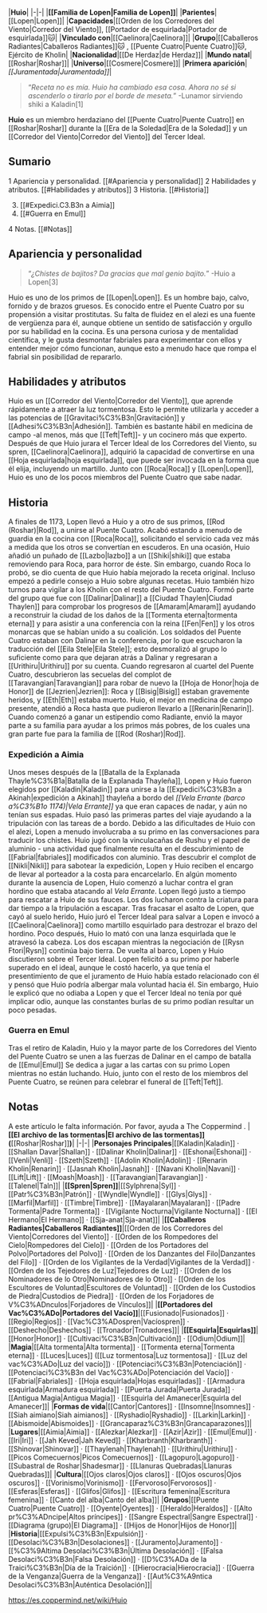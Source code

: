 

|**Huio**|
|-|-|
|**[[Familia de Lopen\|Familia de Lopen]]**|
|**Parientes**|[[Lopen\|Lopen]]|
|**Capacidades**|[[Orden de los Corredores del Viento\|Corredor del Viento]], [[Portador de esquirlada\|Portador de esquirlada]]🐱︎|
|**Vinculado con**|[[Caelinora\|Caelinora]]|
|**Grupo**|[[Caballeros Radiantes\|Caballeros Radiantes]]🐱︎ , [[Puente Cuatro\|Puente Cuatro]]🐱︎, Ejército de Kholin|
|**Nacionalidad**|[[De Herdaz\|de Herdaz]]|
|**Mundo natal**|[[Roshar\|Roshar]]|
|**Universo**|[[Cosmere\|Cosmere]]|
|**Primera aparición**|*[[Juramentada\|Juramentada]]*|

>“*Receta no es mía. Huio ha cambiado esa cosa. Ahora no sé si ascenderlo o tirarlo por el borde de meseta.*”
\-Lunamor sirviendo shiki a Kaladin[1]


**Huio** es un miembro herdaziano del [[Puente Cuatro\|Puente Cuatro]] en [[Roshar\|Roshar]] durante la [[Era de la Soledad\|Era de la Soledad]] y un [[Corredor del Viento\|Corredor del Viento]] del Tercer Ideal.

## Sumario

1 Apariencia y personalidad. [[#Apariencia y personalidad]] 
2 Habilidades y atributos. [[#Habilidades y atributos]] 
3 Historia. [[#Historia]] 

3. [[#Expedici.C3.B3n a Aimia]] 
3. [[#Guerra en Emul]] 


4 Notas. [[#Notas]] 


## Apariencia y personalidad
>“*¿Chistes de bajitos? Da gracias que mal genio bajito.*”
\-Huio a Lopen[3]

Huio es uno de los primos de [[Lopen\|Lopen]]. Es un hombre bajo, calvo, fornido y de brazos gruesos. Es conocido entre el Puente Cuatro por su propensión a visitar prostitutas. Su falta de fluidez en el alezi es una fuente de vergüenza para él, aunque obtiene un sentido de satisfacción y orgullo por su habilidad en la cocina. Es una persona curiosa y de mentalidad científica, y le gusta desmontar fabriales para experimentar con ellos y entender mejor cómo funcionan, aunque esto a menudo hace que rompa el fabrial sin posibilidad de repararlo.

## Habilidades y atributos
Huio es un [[Corredor del Viento\|Corredor del Viento]], que aprende rápidamente a atraer la luz tormentosa. Esto le permite utilizarla y acceder a las potencias de [[Gravitaci%C3%B3n\|Gravitación]] y [[Adhesi%C3%B3n\|Adhesión]]. También es bastante hábil en medicina de campo -al menos, más que [[Teft\|Teft]]- y un cocinero más que experto. Después de que Huio jurara el Tercer Ideal de los Corredores del Viento, su spren, [[Caelinora\|Caelinora]], adquirió la capacidad de convertirse en una [[Hoja esquirlada\|hoja esquirlada]], que puede ser invocada en la forma que él elija, incluyendo un martillo.
Junto con [[Roca\|Roca]] y [[Lopen\|Lopen]], Huio es uno de los pocos miembros del Puente Cuatro que sabe nadar.

## Historia
A finales de 1173, Lopen llevó a Huio y a otro de sus primos, [[Rod (Roshar)\|Rod]], a unirse al Puente Cuatro. Acabó estando a menudo de guardia en la cocina con [[Roca\|Roca]], solicitando el servicio cada vez más a medida que los otros se convertían en escuderos. En una ocasión, Huio añadió un puñado de [[Lazbo\|lazbo]] a un [[Shiki\|shiki]] que estaba removiendo para Roca, para horror de éste. Sin embargo, cuando Roca lo probó, se dio cuenta de que Huio había mejorado la receta original. Incluso empezó a pedirle consejo a Huio sobre algunas recetas.
Huio también hizo turnos para vigilar a los Kholin con el resto del Puente Cuatro. Formó parte del grupo que fue con [[Dalinar\|Dalinar]] a [[Ciudad Thaylen\|Ciudad Thaylen]] para comprobar los progresos de [[Amaram\|Amaram]] ayudando a reconstruir la ciudad de los daños de la [[Tormenta eterna\|tormenta eterna]] y para asistir a una conferencia con la reina [[Fen\|Fen]] y los otros monarcas que se habían unido a su coalición. Los soldados del Puente Cuatro estaban con Dalinar en la conferencia, por lo que escucharon la traducción del [[Eila Stele\|Eila Stele]]; esto desmoralizó al grupo lo suficiente como para que dejaran atrás a Dalinar y regresaran a [[Urithiru\|Urithiru]] por su cuenta. Cuando regresaron al cuartel del Puente Cuatro, descubrieron las secuelas del complot de [[Taravangian\|Taravangian]] para robar de nuevo la [[Hoja de Honor\|hoja de Honor]] de [[Jezrien\|Jezrien]]: Roca y [[Bisig\|Bisig]] estaban gravemente heridos, y [[Eth\|Eth]] estaba muerto. Huio, el mejor en medicina de campo presente, atendió a Roca hasta que pudieron llevarlo a [[Renarin\|Renarin]].
Cuando comenzó a ganar un estipendio como Radiante, envió la mayor parte a su familia para ayudar a los primos más pobres, de los cuales una gran parte fue para la familia de [[Rod (Roshar)\|Rod]].

### Expedición a Aimia
Unos meses después de la [[Batalla de la Explanada Thayle%C3%B1a\|Batalla de la Explanada Thayleña]], Lopen y Huio fueron elegidos por [[Kaladin\|Kaladin]] para unirse a la [[Expedici%C3%B3n a Akinah\|expedición a Akinah]] thayleña a bordo del *[[Vela Errante (barco a%C3%B1o 1174)\|Vela Errante]]* ya que eran capaces de nadar, y aún no tenían sus espadas. Huio pasó las primeras partes del viaje ayudando a la tripulación con las tareas de a bordo. Debido a las dificultades de Huio con el alezi, Lopen a menudo involucraba a su primo en las conversaciones para traducir los chistes. Huio jugó con la vinculacañas de Rushu y el papel de aluminio - una actividad que finalmente resulta en el descubrimiento de [[Fabrial\|fabriales]] modificados con aluminio.
Tras descubrir el complot de [[Nikli\|Nikli]] para sabotear la expedición, Lopen y Huio reciben el encargo de llevar al porteador a la costa para encarcelarlo.
En algún momento durante la ausencia de Lopen, Huio comenzó a luchar contra el gran hordino que estaba atacando al *Vela Errante*. Lopen llegó justo a tiempo para rescatar a Huio de sus fauces. Los dos lucharon contra la criatura para dar tiempo a la tripulación a escapar. Tras fracasar el asalto de Lopen, que cayó al suelo herido, Huio juró el Tercer Ideal para salvar a Lopen e invocó a [[Caelinora\|Caelinora]] como martillo esquirlado para destrozar el brazo del hordino. Poco después, Huio lo mató con una lanza esquirlada que le atravesó la cabeza. Los dos escapan mientras la negociación de [[Rysn Ftori\|Rysn]] continúa bajo tierra.
De vuelta al barco, Lopen y Huio discutieron sobre el Tercer Ideal. Lopen felicitó a su primo por haberle superado en el ideal, aunque le costó hacerlo, ya que tenía el presentimiento de que el juramento de Huio había estado relacionado con él y pensó que Huio podría albergar mala voluntad hacia él. Sin embargo, Huio le explicó que no odiaba a Lopen y que el Tercer Ideal no tenía por qué implicar odio, aunque las constantes burlas de su primo podían resultar un poco pesadas.

### Guerra en Emul
Tras el retiro de Kaladin, Huio y la mayor parte de los Corredores del Viento del Puente Cuatro se unen a las fuerzas de Dalinar en el campo de batalla de [[Emul\|Emul]] Se dedica a jugar a las cartas con su primo Lopen mientras no están luchando.  Huio, junto con el resto de los miembros del Puente Cuatro, se reúnen para celebrar el funeral de [[Teft\|Teft]].

## Notas

A este artículo le falta información. Por favor, ayuda a The Coppermind .
|**[[El archivo de las tormentas\|El archivo de las tormentas]] (**[[Roshar\|Roshar]]**)**|
|-|-|
|**Personajes Principales**|[[Kaladin\|Kaladin]] · [[Shallan Davar\|Shallan]] · [[Dalinar Kholin\|Dalinar]] · [[Eshonai\|Eshonai]] · [[Venli\|Venli]] · [[Szeth\|Szeth]] · [[Adolin Kholin\|Adolin]] · [[Renarin Kholin\|Renarin]] · [[Jasnah Kholin\|Jasnah]] · [[Navani Kholin\|Navani]] · [[Lift\|Lift]] · [[Moash\|Moash]] · [[Taravangian\|Taravangian]] · [[Talenel\|Taln]]|
|**[[Spren\|Spren]]**|[[Sylphrena\|Syl]] · [[Patr%C3%B3n\|Patrón]] · [[Wyndle\|Wyndle]] · [[Glys\|Glys]] · [[Marfil\|Marfil]] · [[Timbre\|Timbre]] · [[Mayalaran\|Mayalaran]] · [[Padre Tormenta\|Padre Tormenta]] · [[Vigilante Nocturna\|Vigilante Nocturna]] · [[El Hermano\|El Hermano]] · [[Sja-anat\|Sja-anat]]|
|**[[Caballeros Radiantes\|Caballeros Radiantes]]**|[[Orden de los Corredores del Viento\|Corredores del Viento]] · [[Orden de los Rompedores del Cielo\|Rompedores del Cielo]] · [[Orden de los Portadores del Polvo\|Portadores del Polvo]] · [[Orden de los Danzantes del Filo\|Danzantes del Filo]] · [[Orden de los Vigilantes de la Verdad\|Vigilantes de la Verdad]] · [[Orden de los Tejedores de Luz\|Tejedores de Luz]] · [[Orden de los Nominadores de lo Otro\|Nominadores de lo Otro]] · [[Orden de los Escultores de Voluntad\|Escultores de Voluntad]] · [[Orden de los Custodios de Piedra\|Custodios de Piedra]] · [[Orden de los Forjadores de V%C3%ADnculos\|Forjadores de Vínculos]]|
|**[[Portadores del Vac%C3%ADo\|Portadores del Vacío]]**|[[Fusionado\|Fusionados]] · [[Regio\|Regios]] · [[Vac%C3%ADospren\|Vacíospren]] · [[Deshecho\|Deshechos]] · [[Tronador\|Tronadores]]|
|**[[Esquirla\|Esquirlas]]**|[[Honor\|Honor]] · [[Cultivaci%C3%B3n\|Cultivación]] · [[Odium\|Odium]]|
|**Magia**|[[Alta tormenta\|Alta tormenta]] · [[Tormenta eterna\|Tormenta eterna]] · [[Luces\|Luces]] ([[Luz tormentosa\|Luz tormentosa]] · [[Luz del vac%C3%ADo\|Luz del vacío]]) · [[Potenciaci%C3%B3n\|Potenciación]] · [[Potenciaci%C3%B3n del Vac%C3%ADo\|Potenciación del Vacío]] · [[Fabrial\|Fabriales]] · [[Hoja esquirlada\|Hojas esquirladas]] · [[Armadura esquirlada\|Armadura esquirlada]] · [[Puerta Jurada\|Puerta Jurada]] · [[Antigua Magia\|Antigua Magia]] · [[Esquirla del Amanecer\|Esquirla del Amanecer]]|
|**Formas de vida**|[[Cantor\|Cantores]] · [[Insomne\|Insomnes]] · [[Siah aimiano\|Siah aimianos]] · [[Ryshadio\|Ryshadio]] · [[Larkin\|Larkin]] · [[Abismoide\|Abismoides]] · [[Grancaparaz%C3%B3n\|Grancaparazones]]|
|**Lugares**|[[Aimia\|Aimia]] · [[Alezkar\|Alezkar]] · [[Azir\|Azir]] · [[Emul\|Emul]] · [[Iri\|Iri]] · [[Jah Keved\|Jah Keved]] · [[Kharbranth\|Kharbranth]] · [[Shinovar\|Shinovar]] · [[Thaylenah\|Thaylenah]] · [[Urithiru\|Urithiru]] · [[Picos Comecuernos\|Picos Comecuernos]] · [[Lagopuro\|Lagopuro]] · [[Subastral de Roshar\|Shadesmar]] · [[Llanuras Quebradas\|Llanuras Quebradas]]|
|**Cultura**|[[Ojos claros\|Ojos claros]] · [[Ojos oscuros\|Ojos oscuros]] · [[Vorinismo\|Vorinismo]] · [[Fervoroso\|Fervorosos]] · [[Esferas\|Esferas]] · [[Glifos\|Glifos]] · [[Escritura femenina\|Escritura femenina]] · [[Canto del alba\|Canto del alba]]|
|**Grupos**|[[Puente Cuatro\|Puente Cuatro]] · [[Oyente\|Oyentes]] · [[Heraldo\|Heraldos]] · [[Alto pr%C3%ADncipe\|Altos príncipes]] · [[Sangre Espectral\|Sangre Espectral]] · [[Diagrama (grupo)\|El Diagrama]] · [[Hijos de Honor\|Hijos de Honor]]|
|**Historia**|[[Expulsi%C3%B3n\|Expulsión]] · [[Desolaci%C3%B3n\|Desolaciones]] · [[Juramento\|Juramento]] · [[%C3%9Altima Desolaci%C3%B3n\|Última Desolación]] · [[Falsa Desolaci%C3%B3n\|Falsa Desolación]] · [[D%C3%ADa de la Traici%C3%B3n\|Día de la Traición]] · [[Hierocracia\|Hierocracia]] · [[Guerra de la Venganza\|Guerra de la Venganza]] · [[Aut%C3%A9ntica Desolaci%C3%B3n\|Auténtica Desolación]]|



https://es.coppermind.net/wiki/Huio